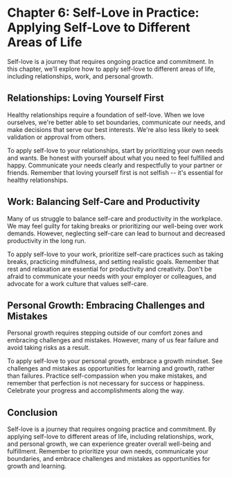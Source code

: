 Chapter 6: Self-Love in Practice: Applying Self-Love to Different Areas of Life
===============================================================================

Self-love is a journey that requires ongoing practice and commitment. In this chapter, we'll explore how to apply self-love to different areas of life, including relationships, work, and personal growth.

Relationships: Loving Yourself First
------------------------------------

Healthy relationships require a foundation of self-love. When we love ourselves, we're better able to set boundaries, communicate our needs, and make decisions that serve our best interests. We're also less likely to seek validation or approval from others.

To apply self-love to your relationships, start by prioritizing your own needs and wants. Be honest with yourself about what you need to feel fulfilled and happy. Communicate your needs clearly and respectfully to your partner or friends. Remember that loving yourself first is not selfish -- it's essential for healthy relationships.

Work: Balancing Self-Care and Productivity
------------------------------------------

Many of us struggle to balance self-care and productivity in the workplace. We may feel guilty for taking breaks or prioritizing our well-being over work demands. However, neglecting self-care can lead to burnout and decreased productivity in the long run.

To apply self-love to your work, prioritize self-care practices such as taking breaks, practicing mindfulness, and setting realistic goals. Remember that rest and relaxation are essential for productivity and creativity. Don't be afraid to communicate your needs with your employer or colleagues, and advocate for a work culture that values self-care.

Personal Growth: Embracing Challenges and Mistakes
--------------------------------------------------

Personal growth requires stepping outside of our comfort zones and embracing challenges and mistakes. However, many of us fear failure and avoid taking risks as a result.

To apply self-love to your personal growth, embrace a growth mindset. See challenges and mistakes as opportunities for learning and growth, rather than failures. Practice self-compassion when you make mistakes, and remember that perfection is not necessary for success or happiness. Celebrate your progress and accomplishments along the way.

Conclusion
----------

Self-love is a journey that requires ongoing practice and commitment. By applying self-love to different areas of life, including relationships, work, and personal growth, we can experience greater overall well-being and fulfillment. Remember to prioritize your own needs, communicate your boundaries, and embrace challenges and mistakes as opportunities for growth and learning.
